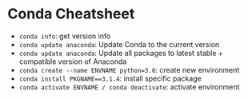 # Conda Cheatsheet

* `conda info`: get version info
* `conda update anaconda`: Update Conda to the current version
* `conda update anaconda`: Update all packages to latest stable + compatible version of Anaconda
* `conda create --name ENVNAME python=3.6`: create new environment
* `conda install PKGNAME==3.1.4`: install specific package
* `conda activate ENVNAME / conda deactivate`: activate environment
